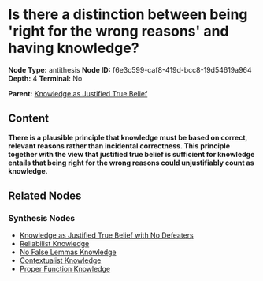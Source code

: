 # Is there a distinction between being 'right for the wrong reasons' and having knowledge?

**Node Type:** antithesis
**Node ID:** f6e3c599-caf8-419d-bcc8-19d54619a964
**Depth:** 4
**Terminal:** No

**Parent:** [Knowledge as Justified True Belief](knowledge-as-justified-true-belief-synthesis-a820f1a7-77ed-4fcb-bdfe-360d5c631bc0.md)

## Content

**There is a plausible principle that knowledge must be based on correct, relevant reasons rather than incidental correctness. This principle together with the view that justified true belief is sufficient for knowledge entails that being right for the wrong reasons could unjustifiably count as knowledge.**

## Related Nodes

### Synthesis Nodes

- [Knowledge as Justified True Belief with No Defeaters](knowledge-as-justified-true-belief-with-no-defeaters-synthesis-d51a9cc3-1d89-4be9-9e6e-f06bc6fea153.md)
- [Reliabilist Knowledge](reliabilist-knowledge-synthesis-aefd1179-7947-4f28-8ba1-42dad369ef71.md)
- [No False Lemmas Knowledge](no-false-lemmas-knowledge-synthesis-98b08446-3c45-4a9b-8da3-488991ef2a9f.md)
- [Contextualist Knowledge](contextualist-knowledge-synthesis-a9c4845b-76cb-40a0-b2e6-9d9f01f452d6.md)
- [Proper Function Knowledge](proper-function-knowledge-synthesis-30829ad7-7705-48fe-9ee2-03f44641f300.md)
